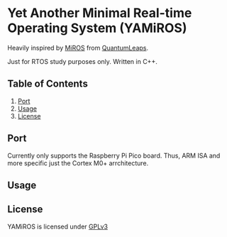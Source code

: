 # Yet Another Minimal Real-time Operating System (YAMiROS)

Heavily inspired by [MiROS](https://github.com/QuantumLeaps/MiROS) from [QuantumLeaps](https://www.state-machine.com/).

Just for RTOS study purposes only.
Written in C++.

## Table of Contents
1. [Port](#environment)
2. [Usage](#usage)
3. [License](#license)

## Port
Currently only supports the Raspberry Pi Pico board. Thus, ARM ISA and more specific just the Cortex M0+ arrchitecture.

## Usage 


## License 
YAMiROS is licensed under [GPLv3](./LICENSE.txt)
